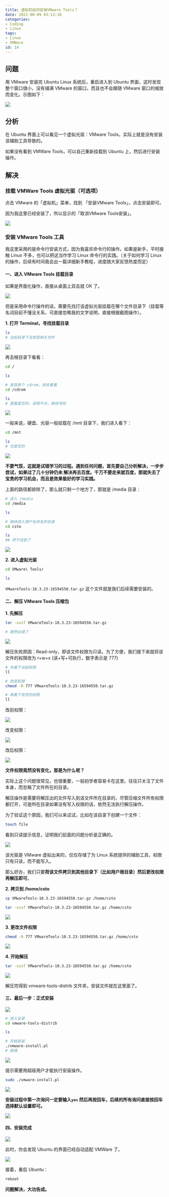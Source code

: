```yaml
---
title: 虚拟机如何安装VMware Tools？
date: 2022-08-09 03:13:10
categories:
- Coding
- Linux
tags:
- Linux
- VMWare
id: 14
---
```


## 问题

用 VMware 安装完 Ubuntu Linux 系统后，重启进入到 Ubuntu 界面，这时发现整个窗口很小，没有铺满 VMware 的窗口，而且也不会跟随 VMware 窗口的缩放而变化。示图如下：

<!--more-->

![](https://img.arctee.cn/one/202205271150837.png)

## 分析

在 Ubuntu 界面上可以看见一个虚拟光驱：VMware Tools，实际上就是没有安装该辅助工具导致的。

如果没有看到 VMWare Tools，可以自己重新挂载到 Ubuntu 上，然后进行安装操作。

## 解决

### 挂载 VMWare Tools 虚拟光驱（可选项）

点击 VMware 的「虚拟机」菜单，找到 「安装VMware Tools」，点击安装即可。

因为我这里已经安装了，所以显示的「取消VMware Tools安装」。

![](https://img.arctee.cn/one/202205271157325.png)

### 安装 VMware Tools 工具

我这里采用的是命令行安装方式，因为我喜欢命令行的操作。如果是新手，平时接触 Linux 不多，也可以把这当作学习 Linux 命令行的实践。（关于如何学习 Linux 的操作，后续有时间我会出一篇详细新手教程，进度随大家反馈热度而定）

#### 一、进入 VMware Tools 挂载目录

如果是界面化操作，直接从桌面上双击就 OK 了。

![](https://img.arctee.cn/one/202205271210370.png)

但是采用命令行操作的话，需要先找打该虚拟光驱挂载在哪个文件目录下（挂载等名词目前不懂没关系，可直接忽略我的文字说明，直接根据截图操作）。

**1. 打开 Terminal，寻找挂载目录**
  
```bash
ls
# 当前目录下没发现相关文件
```

![](https://img.arctee.cn/one/202205271219707.png)

再去根目录下看看：

```bash
cd /

ls

# 发现有个 cdrom，进去看看
cd /cdrom 

ls
# 里面是空的，说明不对，继续寻找
```

![](https://img.arctee.cn/one/202205271223308.png)

一般来说，硬盘、光驱一般挂载在 /mnt 目录下，我们进入看下：

```bash
cd /mnt

ls
# 也是空的
```

![](https://img.arctee.cn/one/202205271228686.png)

**不要气馁，这就是试错学习的过程。遇到任何问题，首先要自己分析解决，一步步尝试，如果过了几十分钟仍未
解决再去百度。千万不要走来就百度，那就失去了宝贵的学习机会，而且是效果极好的学习实践。**

上面的路径都排除了，那么就只剩一个地方了，那就是 /media 目录：

```bash
# 进入 /media 
cd /media

ls

# 继续进入用户名命名的目录
cd csto

ls
## 终于找到了
```

![](https://img.arctee.cn/one/202205271234195.png)

**2. 进入虚拟光驱**

```bash
cd VMware\ Tools/

ls 
```
`VMwareTools-10.3.23-16594550.tar.gz` 这个文件就是我们后续需要安装的。

#### 二、解压 VMware Tools 压缩包

**1. 先解压**

```bash 
tar -xvzf VMwareTools-10.3.23-16594550.tar.gz

# 竟然出错了
```

![](https://img.arctee.cn/one/202205271241923.png)

解压失败原因：Read-only，即该文件权限为只读。为了方便，我们接下来就将该文件的权限改为 r+w+x (读+写+可执行，数字表示是 777)

```bash 
# 先看下当前权限
ll 

# 改变权限
chmod -R 777 VMwareTools-10.3.23-16594550.tar.gz

# 再看下改完的权限
ll 

```

改前权限：

![](https://img.arctee.cn/one/202205271248504.png)

改变权限：

![](https://img.arctee.cn/one/202205271249596.png)

改后权限：

![](https://img.arctee.cn/one/202205271250008.png)

**文件权限竟然没有变化，那是为什么呢？**

实际上这个问题很常见，也很重要，一般初学者容易卡在这里。往往只关注了文件本身，而忽略了文件所在的目录。

解压操作是需要将解压出的文件写入到该文件所在目录的，尽管压缩文件所有权限都打开，可是所在目录如果没有写入权限的话，依然无法执行解压操作。

为了验证这个原因，我们可以来试试，比如在该目录下创建一个文件：

```bash
touch file
```
看到只读提示信息，证明我们前面的问题分析是正确的。

![](https://img.arctee.cn/one/202205271302098.png)

该光驱是 VMware 虚拟出来的，仅仅存储了为 Linux 系统提供的辅助工具，权限只有只读，而不能写入。

那么好办，我们只要**将该文件拷贝到其他目录下（比如用户根目录）然后更改权限再解压即可**。

**2. 拷贝到 /home/csto**
  
```bash
cp VMwareTools-10.3.23-16594550.tar.gz /home/csto

tar -xzvf VMwareTools-10.3.23-16594550.tar.gz /home/csto
```

![](https://img.arctee.cn/one/202205271317504.png)

**3. 更改文件权限**

```bash
chmod -R 777 VMwareTools-10.3.23-16594550.tar.gz /home/csto
```

![](https://img.arctee.cn/one/202205271318429.png)

**4. 开始解压**

```bash
tar -xzvf VMwareTools-10.3.23-16594550.tar.gz /home/csto
```

![](https://img.arctee.cn/one/202205271320225.png)

解压完得到 vmware-tools-distrib 文件夹，安装文件就在这里面了。

#### 三、最后一步：正式安装

![](https://img.arctee.cn/one/202205271324941.png)

```bash
# 进入目录
cd vmware-tools-distrib

ls

# 开始安装
./vmware-install.pl
# 报错
```

![](https://img.arctee.cn/one/202205271328399.png)

提示需要用超级用户才能执行安装操作。

```bash
sudo ./vmware-install.pl
```

![](https://img.arctee.cn/one/202205271329167.png)

**安装过程中第一次询问一定要输入`yes` 然后再按回车，后续的所有询问直接按回车选择默认设置即可。**

![](https://img.arctee.cn/one/202205271332707.png)

#### 四、安装完成

![](https://img.arctee.cn/one/202205271337654.png)

此时，你会发现 Ubuntu 的界面已经自动适配 VMWare 了。

![](https://img.arctee.cn/one/202205271340335.png)

接着，重启 Ubuntu：

```bash
reboot
```

**问题解决，大功告成。**